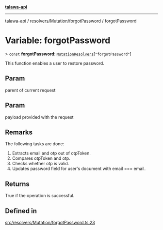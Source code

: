 [**talawa-api**](../../../../README.md)

***

[talawa-api](../../../../modules.md) / [resolvers/Mutation/forgotPassword](../README.md) / forgotPassword

# Variable: forgotPassword

\> `const` **forgotPassword**: [`MutationResolvers`](../../../../types/generatedGraphQLTypes/type-aliases/MutationResolvers.md)\[`"forgotPassword"`\]

This function enables a user to restore password.

## Param

parent of current request

## Param

payload provided with the request

## Remarks

The following tasks are done:
1. Extracts email and otp out of otpToken.
2. Compares otpToken and otp.
3. Checks whether otp is valid.
4. Updates password field for user's document with email === email.

## Returns

True if the operation is successful.

## Defined in

[src/resolvers/Mutation/forgotPassword.ts:23](https://github.com/PalisadoesFoundation/talawa-api/blob/4b5c74fd36bcfc2e36f3a06b67d517e865c188be/src/resolvers/Mutation/forgotPassword.ts#L23)
